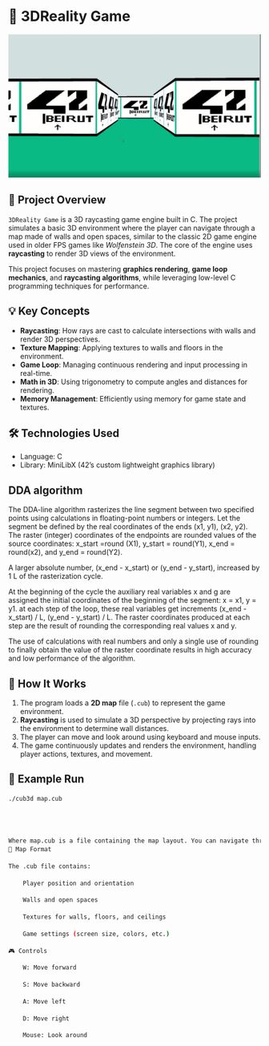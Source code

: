 # 🧩 3DReality Game


![Alt text](3dreality_game/assets/sprites/cub3d.png)

## 🧾 Project Overview

`3DReality Game` is a 3D raycasting game engine built in C. The project simulates a basic 3D environment where the player can navigate through a map made of walls and open spaces, similar to the classic 2D game engine used in older FPS games like *Wolfenstein 3D*. The core of the engine uses **raycasting** to render 3D views of the environment.

This project focuses on mastering **graphics rendering**, **game loop mechanics**, and **raycasting algorithms**, while leveraging low-level C programming techniques for performance.

## 💡 Key Concepts

- **Raycasting**: How rays are cast to calculate intersections with walls and render 3D perspectives.
- **Texture Mapping**: Applying textures to walls and floors in the environment.
- **Game Loop**: Managing continuous rendering and input processing in real-time.
- **Math in 3D**: Using trigonometry to compute angles and distances for rendering.
- **Memory Management**: Efficiently using memory for game state and textures.

## 🛠️ Technologies Used

- Language: C
- Library: MiniLibX (42’s custom lightweight graphics library)

## DDA algorithm

The DDA-line algorithm rasterizes the line segment between two specified points using calculations in floating-point numbers or integers.
Let the segment be defined by the real coordinates of the ends (x1, y1), (x2, y2). The raster (integer) coordinates of the endpoints are rounded values of the source coordinates: x_start =round (X1), y_start = round(Y1), x_end = round(x2), and y_end = round(Y2).

A larger absolute number, (x_end - x_start) or (y_end - y_start), increased by 1 L of the rasterization cycle.

At the beginning of the cycle the auxiliary real variables x and g are assigned the initial coordinates of the beginning of the segment: x = x1, y = y1. at each step of the loop, these real variables get increments (x_end - x_start) / L, (y_end - y_start) / L. The raster coordinates produced at each step are the result of rounding the corresponding real values x and y.

The use of calculations with real numbers and only a single use of rounding to finally obtain the value of the raster coordinate results in high accuracy and low performance of the algorithm.

## 🚀 How It Works

1. The program loads a **2D map** file (`.cub`) to represent the game environment.
2. **Raycasting** is used to simulate a 3D perspective by projecting rays into the environment to determine wall distances.
3. The player can move and look around using keyboard and mouse inputs.
4. The game continuously updates and renders the environment, handling player actions, textures, and movement.

## 🧪 Example Run

```bash
./cub3d map.cub




Where map.cub is a file containing the map layout. You can navigate through the environment using W, A, S, D keys and look around using the mouse.
🔄 Map Format

The .cub file contains:

    Player position and orientation

    Walls and open spaces

    Textures for walls, floors, and ceilings

    Game settings (screen size, colors, etc.)

🎮 Controls

    W: Move forward

    S: Move backward

    A: Move left

    D: Move right

    Mouse: Look around
